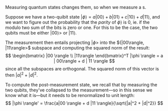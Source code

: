 Measuring quantum states changes them, so when we measure a s.

Suppose we have a two-quibit state $|\phi\rangle = a | 00\rangle + b | 01 \rangle + c | 10\rangle + d | 11 \rangle$, and we want to figure out the probability that the _parity_ of $\phi \rangle$ is $0$, ie. if the modulo two sum of the bits is zero or one. For this to be the case, the two qubits must be either $|00\rangle>$ or $|11\rangle$.

The measurement then entails projecting $|\phi>$ into the ${|00\rangle, |11\rangle>$ subspace and computing the squared norm of the result:
$$
  \begin{bmatrix} |00 \rangle \\ |11\rangle \end{bmatrix}^T |\phi \rangle = a | 00\rangle + d | 11 \rangle
$$
since all the subspaces are orthogonal. The squared norm of this vector is then $|a|^2 + |d|^2$.

To compute the post-measurement state, we recall that by measuring the two qubits, they've collapsed to the measurement—so in this sense we know what it is—but it needs to be renormalized to unit length:
$$
  |\phi \rangle' = \frac{a|00 \rangle + d |11 \rangle}{\sqrt{|a|^2 + |d|^2}}
$$
